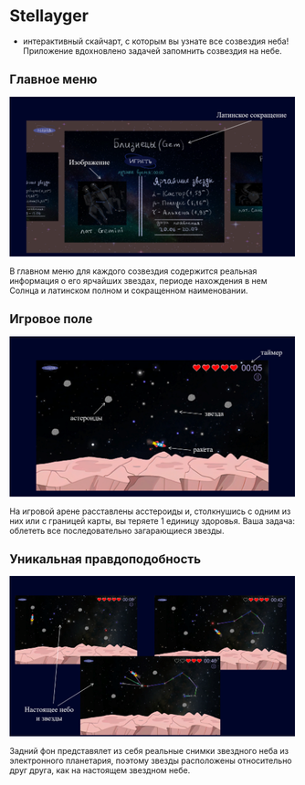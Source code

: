 # Stellayger
- интерактивный скайчарт, с которым вы узнате все созвездия неба!
Приложение вдохновлено задачей запомнить созвездия на небе.

## Главное меню
<img src="https://github.com/Tasher239/Stellayger/blob/main/Screenshots/main_menu.png" width="500"/>

В главном меню для каждого созвездия содержится реальная информация о его ярчайших звездах, периоде нахождения в нем Солнца и латинском полном и сокращенном наименовании.

## Игровое поле
<img src="https://github.com/Tasher239/Stellayger/blob/main/Screenshots/game1.png" width="500"/>

На игровой арене расставлены асстероиды и, столкнушись с одним из них или с границей карты, вы теряете 1 единицу здоровья. Ваша задача: облететь все последовательно загарающиеся звезды.

## Уникальная правдоподобность
<img src="https://github.com/Tasher239/Stellayger/blob/main/Screenshots/real_sky.png" width="500"/>

Задний фон представялет из себя реальные снимки звездного неба из электронного планетария, поэтому звезды расположены относительно друг друга, как на настоящем звездном небе.

